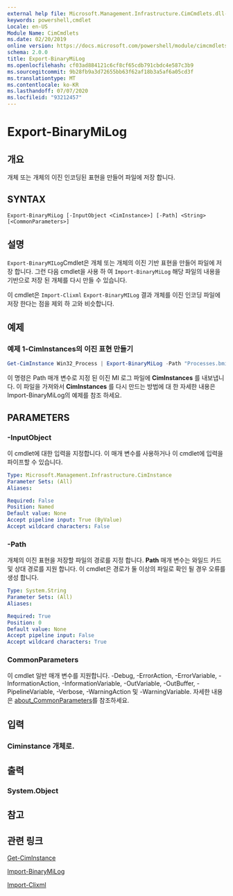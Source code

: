 ```yaml
---
external help file: Microsoft.Management.Infrastructure.CimCmdlets.dll-help.xml
keywords: powershell,cmdlet
Locale: en-US
Module Name: CimCmdlets
ms.date: 02/20/2019
online version: https://docs.microsoft.com/powershell/module/cimcmdlets/export-binarymilog?WT.mc_id=ps-gethelp
schema: 2.0.0
title: Export-BinaryMiLog
ms.openlocfilehash: cf03ad884121c6cf8cf65cdb791cbdc4e587c3b9
ms.sourcegitcommit: 9b28fb9a3d72655bb63f62af18b3a5af6a05cd3f
ms.translationtype: MT
ms.contentlocale: ko-KR
ms.lasthandoff: 07/07/2020
ms.locfileid: "93212457"
---
```

# Export-BinaryMiLog

## 개요
개체 또는 개체의 이진 인코딩된 표현을 만들어 파일에 저장 합니다.

## SYNTAX

```
Export-BinaryMiLog [-InputObject <CimInstance>] [-Path] <String> [<CommonParameters>]
```

## 설명

`Export-BinaryMILog`Cmdlet은 개체 또는 개체의 이진 기반 표현을 만들어 파일에 저장 합니다. 그런 다음 cmdlet을 사용 하 여 `Import-BinaryMiLog` 해당 파일의 내용을 기반으로 저장 된 개체를 다시 만들 수 있습니다.

이 cmdlet은 `Import-Clixml` `Export-BinaryMILog` 결과 개체를 이진 인코딩 파일에 저장 한다는 점을 제외 하 고와 비슷합니다.

## 예제

### 예제 1-CimInstances의 이진 표현 만들기

```powershell
Get-CimInstance Win32_Process | Export-BinaryMiLog -Path "Processes.bmil"
```

이 명령은 Path 매개 변수로 지정 된 이진 MI 로그 파일에 **CimInstances** 를 내보냅니다. 이 파일을 가져와서 **CimInstances** 를 다시 만드는 방법에 대 한 자세한 내용은 Import-BinaryMiLog의 예제를 참조 하세요.

## PARAMETERS

### -InputObject

이 cmdlet에 대한 입력을 지정합니다. 이 매개 변수를 사용하거나 이 cmdlet에 입력을 파이프할 수 있습니다.

```yaml
Type: Microsoft.Management.Infrastructure.CimInstance
Parameter Sets: (All)
Aliases:

Required: False
Position: Named
Default value: None
Accept pipeline input: True (ByValue)
Accept wildcard characters: False
```

### -Path

개체의 이진 표현을 저장할 파일의 경로를 지정 합니다. **Path** 매개 변수는 와일드 카드 및 상대 경로를 지원 합니다. 이 cmdlet은 경로가 둘 이상의 파일로 확인 될 경우 오류를 생성 합니다.

```yaml
Type: System.String
Parameter Sets: (All)
Aliases:

Required: True
Position: 0
Default value: None
Accept pipeline input: False
Accept wildcard characters: True
```

### CommonParameters

이 cmdlet 일반 매개 변수를 지원합니다. -Debug, -ErrorAction, -ErrorVariable, -InformationAction, -InformationVariable, -OutVariable, -OutBuffer, -PipelineVariable, -Verbose, -WarningAction 및 -WarningVariable. 자세한 내용은 [about_CommonParameters](https://go.microsoft.com/fwlink/?LinkID=113216)를 참조하세요.

## 입력

### Ciminstance 개체로.

## 출력

### System.Object

## 참고

## 관련 링크

[Get-CimInstance](get-ciminstance.md)

[Import-BinaryMiLog](import-binarymilog.md)

[Import-Clixml](../microsoft.powershell.utility/import-clixml.md)
